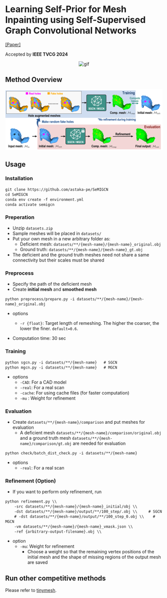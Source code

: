 # Learning Self-Prior for Mesh Inpainting using Self-Supervised Graph Convolutional Networks

[[Paper]](https://arxiv.org/abs/2305.00635)

Accepted by **IEEE TVCG 2024**

<div align="center">
    <img src="docs/semi_anim.gif" alt="gif" width=600><br>
    <h2 align="left">Method Overview</h2>
    <img src="docs/overview.png" alt="overview" width=800><br>
</div>

## Usage

### Installation

```
git clone https://github.com/astaka-pe/SeMIGCN
cd SeMIGCN
conda env create -f environment.yml
conda activate semigcn
```

### Preperation

- Unzip `datasets.zip`
- Sample meshes will be placed in `datasets/`
- Put your own mesh in a new arbitrary folder as:
    - Deficient mesh: `datasets/**/{mesh-name}/{mesh-name}_original.obj`
    - Ground truth: `datasets/**/{mesh-name}/{mesh-name}_gt.obj`
- The deficient and the ground truth meshes need not share a same connectivity but their scales must be shared

### Preprocess

- Specify the path of the deficient mesh
- Create **initial mesh** and **smoothed mesh**

```
python preprocess/prepare.py -i datasets/**/{mesh-name}/{mesh-name}_original.obj
```
- options
    - `-r {float}`: Target length of remeshing. The higher the coarser, the lower the finer. `default=0.6`.

- Computation time: 30 sec

### Training

```
python sgcn.py -i datasets/**/{mesh-name}   # SGCN
python mgcn.py -i datasets/**/{mesh-name}   # MGCN
```

- options
    - `-CAD`: For a CAD model
    - `-real`: For a real scan
    - `-cache`: For using cache files (for faster computation)
    - `-mu` : Weight for refinement

### Evaluation

- Create `datasets/**/{mesh-name}/comparison` and put meshes for evaluation
    - A deficient mesh `datasets/**/{mesh-name}/comparison/original.obj` and a ground truth mesh `datasets/**/{mesh-name}/comparison/gt.obj` are needed for evaluation

```
python check/batch_dist_check.py -i datasets/**/{mesh-name}
```

- options
    - `-real`: For a real scan


### Refinement (Option)

- If you want to perform only refinement, run

```
python refinement.py \\
    -src datasets/**/{mesh-name}/{mesh-name}_initial/obj \\
    -dst datasets/**/{mesh-name}/output/**/100_step/.obj \\     # SGCN
    # -dst datasets/**/{mesh-name}/output/**/100_step_0.obj \\    # MGCN
    -vm datasets/**/{mesh-name}/{mesh-name}_vmask.json \\
    -ref {arbitrary-output-filename}.obj \\
```

- option
  - `-mu`: Weight for refinement
    - Choose a weight so that the remaining vertex positions of the initial mesh and the shape of missing regions of the output mesh are saved

## Run other competitive methods

Please refer to [tinymesh](https://github.com/tatsy/tinymesh).

<!-- ### MeshFix [Attene 2010]

```
python meshfix.py -i datasets/**/{mesh-name}
```

### Context-based Coherent Surface Completion [Harary+ 2014]

```
conda activate tinymesh
python context_fill.py -i datasets/**/{mesh-name}
``` -->
